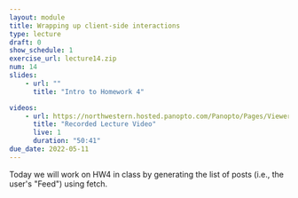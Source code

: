 ```yaml
---
layout: module
title: Wrapping up client-side interactions
type: lecture
draft: 0
show_schedule: 1
exercise_url: lecture14.zip
num: 14
slides:
    - url: ""
      title: "Intro to Homework 4"

videos:
    - url: https://northwestern.hosted.panopto.com/Panopto/Pages/Viewer.aspx?id=9a64512b-8c88-4e7c-ab96-ae920128bdfd
      title: "Recorded Lecture Video"
      live: 1
      duration: "50:41"
due_date: 2022-05-11
---
```


Today we will work on HW4 in class by generating the list of posts (i.e., the user's "Feed") using fetch.